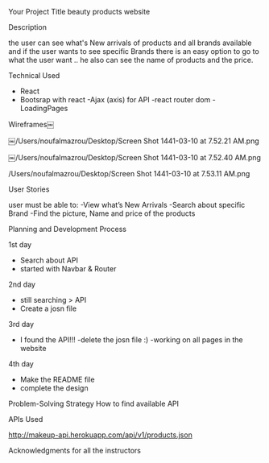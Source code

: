 Your Project Title
beauty products website

Description

the user can see what's New arrivals of products and all brands available and if the user wants to see specific Brands there is an easy option to go to what the user want .. he also can see the name of products and the price.

Technical Used

- React
- Bootsrap with react
-Ajax (axis) for API
-react router dom
-LoadingPages

Wireframes￼

￼/Users/noufalmazrou/Desktop/Screen Shot 1441-03-10 at 7.52.21 AM.png

￼/Users/noufalmazrou/Desktop/Screen Shot 1441-03-10 at 7.52.40 AM.png

/Users/noufalmazrou/Desktop/Screen Shot 1441-03-10 at 7.53.11 AM.png


User Stories

user must be able to:
-View what’s New Arrivals
-Search about specific Brand
-Find the picture, Name and price of the products


Planning and Development Process

1st day

- Search about API
- started with Navbar & Router

2nd day

- still searching > API
- Create a josn file

3rd day

- I found the API!!!
-delete the josn file :)
-working on all pages in the website

4th day

- Make the README file
- complete the design

Problem-Solving Strategy
How to find available API

APIs Used

http://makeup-api.herokuapp.com/api/v1/products.json


Acknowledgments
for all the instructors


